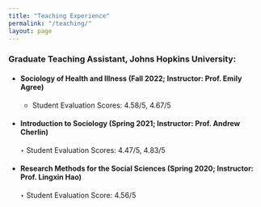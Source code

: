 ```yaml
---
title: "Teaching Experience"
permalink: "/teaching/"
layout: page
---
```


### Graduate Teaching Assistant, Johns Hopkins University:

- #### **Sociology of Health and Illness** (Fall 2022; Instructor: Prof. Emily Agree)  
  - Student Evaluation Scores: 4.58/5, 4.67/5

- #### **Introduction to Sociology** (Spring 2021; Instructor: Prof. Andrew Cherlin)  
  ‣ Student Evaluation Scores: 4.47/5, 4.83/5

- #### **Research Methods for the Social Sciences** (Spring 2020; Instructor: Prof. Lingxin Hao)  
  ‣ Student Evaluation Score: 4.56/5
